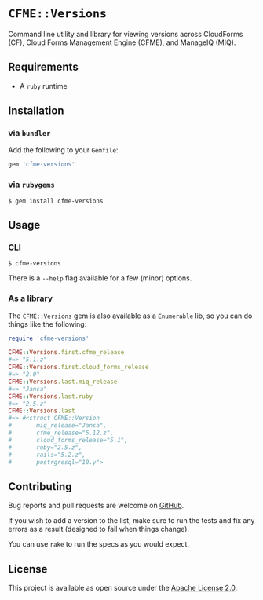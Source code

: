 `CFME::Versions`
================

Command line utility and library for viewing versions across CloudForms (CF),
Cloud Forms Management Engine (CFME), and ManageIQ (MIQ).


Requirements
------------

- A `ruby` runtime


Installation
------------

### via `bundler`

Add the following to your `Gemfile`:

```ruby
gem 'cfme-versions'
```


### via `rubygems`

```console
$ gem install cfme-versions
```


Usage
-----

### CLI

```console
$ cfme-versions
```

There is a `--help` flag available for a few (minor) options.


### As a library

The `CFME::Versions` gem is also available as a `Enumerable` lib, so you can do
things like the following:

```ruby
require 'cfme-versions'

CFME::Versions.first.cfme_release
#=> "5.1.z"
CFME::Versions.first.cloud_forms_release
#=> "2.0"
CFME::Versions.last.miq_release
#=> "Jansa"
CFME::Versions.last.ruby
#=> "2.5.z"
CFME::Versions.last
#=> #<struct CFME::Version
#       miq_release="Jansa",
#       cfme_release="5.12.z",
#       cloud_forms_release="5.1",
#       ruby="2.5.z",
#       rails="5.2.z",
#       postrgresql="10.y">
```


Contributing
------------

Bug reports and pull requests are welcome on [GitHub][].

If you wish to add a version to the list, make sure to run the tests and fix
any errors as a result (designed to fail when things change).

You can use `rake` to run the specs as you would expect.


License
-------

This project is available as open source under the [Apache License 2.0][].
                                                     


[GitHub]:              https://github.com/RedHatCloudForms/cfme-versions
[Apache License 2.0]:  http://www.apache.org/licenses/LICENSE-2.0
